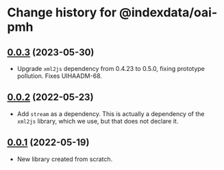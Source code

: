 # Change history for @indexdata/oai-pmh

## [0.0.3](https://github.com/indexdata/oai-pmh/tree/v0.0.3) (2023-05-30)

* Upgrade `xml2js` dependency from 0.4.23 to 0.5.0, fixing prototype pollution. Fixes UIHAADM-68.

## [0.0.2](https://github.com/indexdata/oai-pmh/tree/v0.0.2) (2022-05-23)

* Add `stream` as a dependency. This is actually a dependency of the `xml2js` library, which we use, but that does not declare it.

## [0.0.1](https://github.com/indexdata/oai-pmh/tree/v0.0.1) (2022-05-19)

* New library created from scratch.

